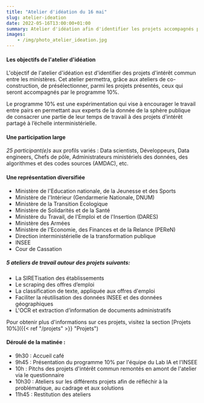 ```yaml
---
title: "Atelier d'idéation du 16 mai"
slug: atelier-ideation
date: 2022-05-16T13:00:00+01:00
summary: Atelier d'idéation afin d'identifier les projets accompagnés par le programme
images: 
    - /img/photo_atelier_ideation.jpg
---
```


#### Les objectifs de l'atelier d'idéation 

L'objectif de l'atelier d'idéation est d'identifier des projets d'intérêt commun entre les ministères. Cet atelier permettra, grâce aux ateliers de co-construction, de présélectionner, parmi les projets présentés, ceux qui seront accompagnés par le programme 10%.

Le programme 10% est une expérimentation qui vise à encourager le travail entre pairs en permettant aux experts de la donnée de la sphère publique de consacrer une partie de leur temps de travail à des projets d’intérêt partagé à l’échelle interministérielle.  

#### Une participation large
*25 participant(e)s* aux profils variés : Data scientists, Développeurs, Data engineers, Chefs de pôle, Administrateurs ministériels des données, des algorithmes et des codes sources (AMDAC), etc. 

#### Une représentation diversifiée 
* Ministère de l'Education nationale, de la Jeunesse et des Sports
* Ministère de l'Intérieur (Gendarmerie Nationale, DNUM)
* Ministère de la Transition Ecologique
* Ministère de Solidarités et de la Santé
* Ministère du Travail, de l'Emploi et de l'Insertion (DARES)
* Ministère des Armées
* Ministère de l'Economie, des Finances et de la Relance (PEReN)
* Direction interministérielle de la transformation publique
* INSEE
* Cour de Cassation 

##### 5 ateliers de travail autour des projets suivants: 

* La SIRETisation des établissements 
* Le scraping des offres d’emploi
* La classification de texte, appliquée aux offres d'emploi 
* Faciliter la réutilisation des données INSEE et des données géographiques
* L'OCR et extraction d’information de documents administratifs

Pour obtenir plus d'informations sur ces projets, visitez la section [Projets 10%]({{< ref "/projets" >}} "Projets")

#### Déroulé de la matinée :
* 9h30 : Accueil café 
* 9h45 : Présentation du programme 10% par l'équipe du Lab IA et l'INSEE
* 10h : Pitchs des projets d'intérêt commun remontés en amont de l'atelier via le questionnaire 
* 10h30 : Ateliers sur les différents projets afin de réfléchir à la problématique, au cadrage et aux solutions 
* 11h45 : Restitution des ateliers
